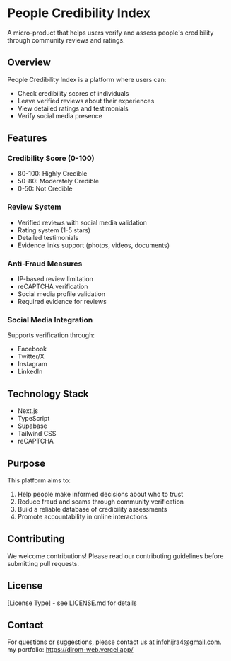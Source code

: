 # People Credibility Index

A micro-product that helps users verify and assess people's credibility through community reviews and ratings.

## Overview

People Credibility Index is a platform where users can:
- Check credibility scores of individuals
- Leave verified reviews about their experiences
- View detailed ratings and testimonials
- Verify social media presence

## Features

### Credibility Score (0-100)
- 80-100: Highly Credible
- 50-80: Moderately Credible
- 0-50: Not Credible

### Review System
- Verified reviews with social media validation
- Rating system (1-5 stars)
- Detailed testimonials
- Evidence links support (photos, videos, documents)

### Anti-Fraud Measures
- IP-based review limitation
- reCAPTCHA verification
- Social media profile validation
- Required evidence for reviews

### Social Media Integration
Supports verification through:
- Facebook
- Twitter/X
- Instagram
- LinkedIn

## Technology Stack

- Next.js
- TypeScript
- Supabase
- Tailwind CSS
- reCAPTCHA

## Purpose

This platform aims to:
1. Help people make informed decisions about who to trust
2. Reduce fraud and scams through community verification
3. Build a reliable database of credibility assessments
4. Promote accountability in online interactions

## Contributing

We welcome contributions! Please read our contributing guidelines before submitting pull requests.

## License

[License Type] - see LICENSE.md for details


## Contact

For questions or suggestions, please contact us at [infohijra4@gmail.com](mailto:infohijra4@gmail.com).
my portfolio: https://dirom-web.vercel.app/
